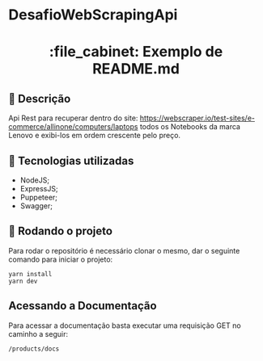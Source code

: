# DesafioWebScrapingApi

<h1 align="center">:file_cabinet: Exemplo de README.md</h1>

## :memo: Descrição
Api Rest para recuperar dentro do site: https://webscraper.io/test-sites/e-commerce/allinone/computers/laptops todos os Notebooks da marca Lenovo e exibi-los em ordem crescente pelo preço.

## :wrench: Tecnologias utilizadas
* NodeJS;
* ExpressJS;
* Puppeteer;
* Swagger;

## :rocket: Rodando o projeto
Para rodar o repositório é necessário clonar o mesmo, dar o seguinte comando para iniciar o projeto:
```
yarn install
yarn dev
```
## Acessando a Documentação
Para acessar a documentação basta executar uma requisição GET no caminho a seguir:
```
/products/docs
```
